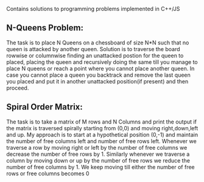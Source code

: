 Contains solutions to programming problems implemented in C++/JS
## N-Queens Problem:
The task is to place N Queens on a chessboard of size N\*N such that no queen is attacked by another queen. Solution is to traverse the board rowwise or columnwise finding an unattacked postion for the queen to placed, placing the queen and recursively doing the same till you manage to place N queens or reach a point where you cannot place another queen. In case you cannot place a queen you backtrack and remove the last queen you placed and put it in another unattacked position(if present) and then proceed.

## Spiral Order Matrix:
The task is to take a matrix of M rows and N Columns and print the output if the matrix is traversed spirally starting from (0,0) and moving right,down,left and up. My approach is to start at a hypothetical position (0,-1) and maintain the number of free columns left and number of free rows left. Whenever we traverse a row by moving right or left by the number of free columns we decrease the number of free rows by 1. Similarly whenever we traverse a column by moving down or up by the number of free rows we reduce the number of free columns by 1. We keep moving till either the number of free rows or free columns becomes 0

